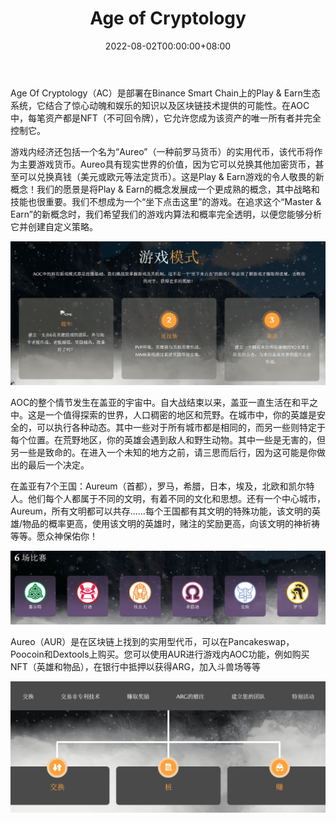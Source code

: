 ﻿---
title: "Age of Cryptology"
description: "Age Of Cryptology (AOC) is a Play & Earn ecosystem deployed on the Binance Smart Chain which combines thrilling and entertaining lore."
date: 2022-08-02T00:00:00+08:00
lastmod: 2022-08-02T00:00:00+08:00
draft: false
authors: ["xixi1127"]
featuredImage: "age-of-cryptology.png"
tags: ["NFT Games","Age of Cryptology"]
categories: ["nfts"]
nfts: ["NFT Games"]
blockchain: "BSC"
website: "https://www-ageofcryptology-com.translate.goog/home?_x_tr_sl=en&_x_tr_tl=zh-CN&_x_tr_hl=zh-CN&_x_tr_pto=sc"
twitter: "https://twitter.com/ageofcryptology"
discord: ""
telegram: "https://t.me/aocChannel"
github: ""
youtube: ""
twitch: ""
facebook: ""
instagram: ""
reddit: ""
medium: ""
steam: ""
gitbook: ""
googleplay: ""
appstore: ""
status: "Live"
weight: 
lightgallery: true
toc: true
pinned: false
recommend: false
recommend1: false
---
Age Of Cryptology（AC）是部署在Binance Smart Chain上的Play & Earn生态系统，它结合了惊心动魄和娱乐的知识以及区块链技术提供的可能性。在AOC中，每笔资产都是NFT（不可回令牌），它允许您成为该资产的唯一所有者并完全控制它。

游戏内经济还包括一个名为“Aureo”（一种前罗马货币）的实用代币，该代币将作为主要游戏货币。Aureo具有现实世界的价值，因为它可以兑换其他加密货币，甚至可以兑换真钱（美元或欧元等法定货币）。这是Play & Earn游戏的令人敬畏的新概念！我们的愿景是将Play & Earn的概念发展成一个更成熟的概念，其中战略和技能也很重要。我们不想成为一个“坐下点击这里”的游戏。在追求这个“Master & Earn”的新概念时，我们希望我们的游戏内算法和概率完全透明，以便您能够分析它并创建自定义策略。

![image-20220802174314275](image-20220802174314275.png)

AOC的整个情节发生在盖亚的宇宙中。自大战结束以来，盖亚一直生活在和平之中。这是一个值得探索的世界，人口稠密的地区和荒野。在城市中，你的英雄是安全的，可以执行各种动态。其中一些对于所有城市都是相同的，而另一些则特定于每个位置。在荒野地区，你的英雄会遇到敌人和野生动物。其中一些是无害的，但另一些是致命的。在进入一个未知的地方之前，请三思而后行，因为这可能是你做出的最后一个决定。

在盖亚有7个王国：Aureum（首都），罗马，希腊，日本，埃及，北欧和凯尔特人。他们每个人都属于不同的文明，有着不同的文化和思想。还有一个中心城市，Aureum，所有文明都可以共存......每个王国都有其文明的特殊功能，该文明的英雄/物品的概率更高，使用该文明的英雄时，赌注的奖励更高，向该文明的神祈祷等等。愿众神保佑你！

![image-20220802174405297](image-20220802174405297.png)

Aureo（AUR）是在区块链上找到的实用型代币，可以在Pancakeswap，Poocoin和Dextools上购买。您可以使用AUR进行游戏内AOC功能，例如购买NFT（英雄和物品），在银行中抵押以获得ARG，加入斗兽场等等

![image-20220802174514260](image-20220802174514260.png)